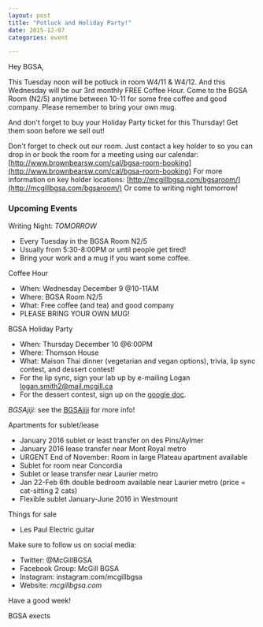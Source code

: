 ```yaml
---
layout: post
title: "Potluck and Holiday Party!"
date: 2015-12-07
categories: event

---
```


Hey BGSA,

This Tuesday noon will be potluck in room W4/11 & W4/12. And this Wednesday will be our 3rd monthly FREE Coffee Hour. Come to the BGSA Room (N2/5) anytime between 10-11 for some free coffee and good company. Please remember to bring your own mug.

And don't forget to buy your Holiday Party ticket for this Thursday! Get them soon before we sell out!

Don't forget to check out our room.  Just contact a key holder to so you can drop in or book the room for a meeting using our calendar: [http://www.brownbearsw.com/cal/bgsa-room-booking](http://www.brownbearsw.com/cal/bgsa-room-booking)
For more information on key holder locations:
[http://mcgillbgsa.com/bgsaroom/](http://mcgillbgsa.com/bgsaroom/)
Or come to writing night tomorrow!


### Upcoming Events

Writing Night: _TOMORROW_
- Every Tuesday in the BGSA Room N2/5
- Usually from 5:30-8:00PM or until people get tired!
- Bring your work and a mug if you want some coffee.

Coffee Hour
* When: Wednesday December 9 @10-11AM
* Where: BGSA Room N2/5
* What: Free coffee (and tea) and good company
* PLEASE BRING YOUR OWN MUG!

BGSA Holiday Party
* When: Thursday December 10 @6:00PM
* Where: Thomson House
* What: Maison Thai dinner (vegetarian and vegan options), trivia, lip sync contest, and dessert contest!
* For the lip sync, sign your lab up by e-mailing Logan logan.smith2@mail.mcgill.ca
* For the dessert contest, sign up on the [google doc](https://docs.google.com/spreadsheets/d/1Y9iYjV1Sw7t8uupajvaXIaNxLT-CJcSs7AJ0Y0QWLyo/edit?ts=565364cc#gid=0&vpid=A1).


*BGSAjiji*: see the [BGSAjiji](https://docs.google.com/spreadsheets/d/1s9BcBibvzUni4RXZ90X5_LQtxD_19S6mxys_-VmQ1CM/edit?pli=1#gid=0) for more info!

Apartments for sublet/lease
* January 2016 sublet or least transfer on des Pins/Aylmer
* January 2016 lease transfer near Mont Royal metro
* URGENT End of November: Room in large Plateau apartment available 
* Sublet for room near Concordia
* Sublet or lease transfer near Laurier metro
* Jan 22-Feb 6th double bedroom available near Laurier metro (price = cat-sitting 2 cats)
* Flexible sublet January-June 2016 in Westmount

Things for sale
* Les Paul Electric guitar

Make sure to follow us on social media:
* Twitter: @McGillBGSA
* Facebook Group: McGill BGSA
* Instagram: instagram.com/mcgillbgsa 
* Website: *mcgillbgsa.com*


Have a good week!

BGSA exects
